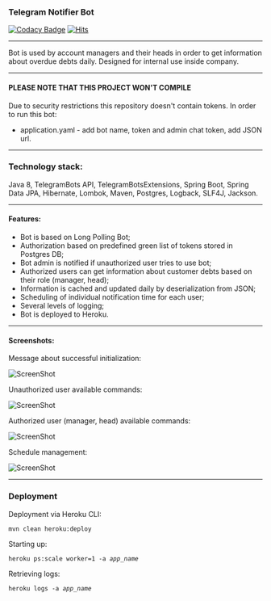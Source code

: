 ### Telegram Notifier Bot
[![Codacy Badge](https://app.codacy.com/project/badge/Grade/31c586b264204eef98c12a700563b089)](https://www.codacy.com/manual/whiskels/TelegramNotifierBot?utm_source=github.com&amp;utm_medium=referral&amp;utm_content=whiskels/TelegramNotifierBot&amp;utm_campaign=Badge_Grade)
[![Hits](https://hits.seeyoufarm.com/api/count/incr/badge.svg?url=https%3A%2F%2Fgithub.com%2Fwhiskels%2FTelegramNotifierBot&count_bg=%2379C83D&title_bg=%23555555&icon=telegram.svg&icon_color=%23E7E7E7&title=hits&edge_flat=false)](https://hits.seeyoufarm.com)
___
Bot is used by account managers and their heads in order to get information about overdue debts daily.
Designed for internal use inside company.

___
#### PLEASE NOTE THAT THIS PROJECT WON'T COMPILE
Due to security restrictions this repository doesn't contain tokens.
In order to run this bot:
- application.yaml - add bot name, token and admin chat token, add JSON url.

___
### Technology stack: 
Java 8, TelegramBots API, TelegramBotsExtensions, Spring Boot, Spring Data JPA, Hibernate, Lombok, Maven, Postgres, Logback, SLF4J, Jackson.

___
#### Features:
- Bot is based on Long Polling Bot;
- Authorization based on predefined green list of tokens stored in Postgres DB;
- Bot admin is notified if unauthorized user tries to use bot;
- Authorized users can get information about customer debts based on their role (manager, head);
- Information is cached and updated daily by deserialization from JSON;
- Scheduling of individual notification time for each user;
- Several levels of logging;
- Bot is deployed to Heroku.

___
#### Screenshots:
Message about successful initialization:

![ScreenShot](https://raw.github.com/whiskels/TelegramNotifierBot/master/screenshots/start_report.png)

Unauthorized user available commands:

![ScreenShot](https://raw.github.com/whiskels/TelegramNotifierBot/master/screenshots/user_unauthorized_commands.png)

Authorized user (manager, head) available commands:

![ScreenShot](https://raw.github.com/whiskels/TelegramNotifierBot/master/screenshots/user_authorized_commands.png)

Schedule management:


![ScreenShot](https://raw.github.com/whiskels/TelegramNotifierBot/master/screenshots/schedule_managing.png)



___
### Deployment
Deployment via Heroku CLI:

<code>mvn clean heroku:deploy</code>

Starting up:

<code>heroku ps:scale worker=1 -a *app_name*</code>

Retrieving logs:

<code>heroku logs -a *app_name*</code>
